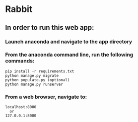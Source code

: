 # Rabbit
## In order to run this web app:

  ### Launch anaconda and navigate to the app directory
  ### From the anaconda command line, run the following commands:

    pip install -r requirements.txt
    python manage.py migrate
    python populate.py (optional)
    python manage.py runserver
    
  ### From a web browser, navigate to:
    
    localhost:8000
      or
    127.0.0.1:8000
